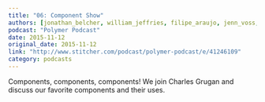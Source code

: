 ```yaml
---
title: "06: Component Show"
authors: [jonathan_belcher, william_jeffries, filipe_araujo, jenn_voss, charles_grugan]
podcast: "Polymer Podcast"
date: 2015-11-12
original_date: 2015-11-12
link: "http://www.stitcher.com/podcast/polymer-podcast/e/41246109"
category: podcasts
---
```


Components, components, components! We join Charles Grugan and discuss our favorite components and their uses.
